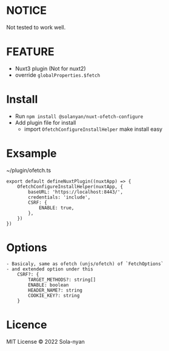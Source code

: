 # NOTICE

Not tested to work well.


# FEATURE

- Nuxt3 plugin (Not for nuxt2)
- override `globalProperties.$fetch` 

# Install

- Run `npm install @solanyan/nuxt-ofetch-configure`
- Add plugin file for install
    - import `OfetchConfigureInstallHelper` make install easy

# Exsample
~/plugin/ofetch.ts

    export default defineNuxtPlugin((nuxtApp) => {
        OfetchConfigureInstallHelper(nuxtApp, {
            baseURL: 'https://localhost:8443/',
            credentials: 'include',
            CSRF: {
                ENABLE: true,
            },
        })
    })

# Options
    - Basicaly, same as ofetch (unjs/ofetch) of `FetchOptions`
    - and extended option under this
        CSRF?: {
            TARGET_METHODS?: string[]
            ENABLE: boolean
            HEADER_NAME?: string
            COOKIE_KEY?: string
        }
# Licence
MIT License © 2022 Sola-nyan

